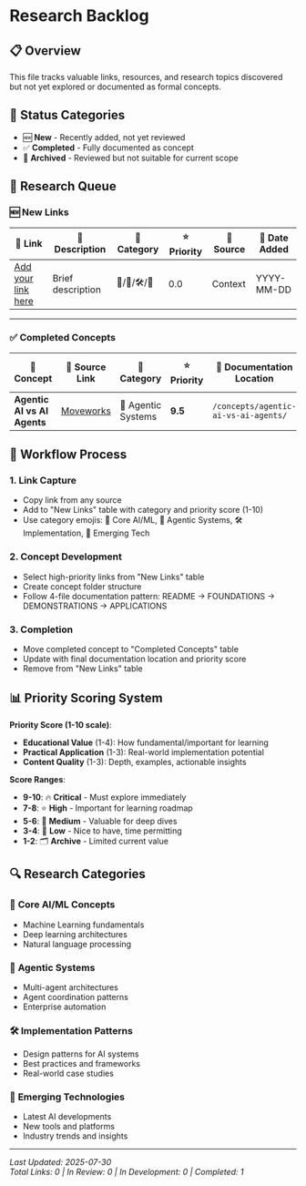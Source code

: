 # Research Backlog

## 📋 Overview
This file tracks valuable links, resources, and research topics discovered but not yet explored or documented as formal concepts.

## 🔄 Status Categories
- 🆕 **New** - Recently added, not yet reviewed
- ✅ **Completed** - Fully documented as concept
- 🚫 **Archived** - Reviewed but not suitable for current scope

## 🔗 Research Queue

### 🆕 New Links

| 🔗 Link | 📝 Description | 📂 Category | ⭐ Priority | 📍 Source | 📅 Date Added |
|---------|----------------|-------------|-------------|-----------|---------------|
| [Add your link here](url) | Brief description | 🧠/🤖/🛠️/🚀 | 0.0 | Context | YYYY-MM-DD |

---

### ✅ Completed Concepts

| 📖 Concept | 🔗 Source Link | 📂 Category | ⭐ Priority | 📁 Documentation Location | 📅 Completion Date |
|------------|----------------|-------------|-------------|---------------------------|-------------------|
| **Agentic AI vs AI Agents** | [Moveworks](https://www.moveworks.com/us/en/resources/blog/agentic-ai-vs-ai-agents-definitions-and-differences) | 🤖 Agentic Systems | **9.5** | `/concepts/agentic-ai-vs-ai-agents/` | 2025-07-30 |arch topics discovered but not yet explored or documented as formal concepts.

## 🎯 Workflow Process

### 1. **Link Capture**
- Copy link from any source
- Add to "New Links" table with category and priority score (1-10)
- Use category emojis: 🧠 Core AI/ML, 🤖 Agentic Systems, 🛠️ Implementation, 🚀 Emerging Tech

### 2. **Concept Development**
- Select high-priority links from "New Links" table
- Create concept folder structure
- Follow 4-file documentation pattern: README → FOUNDATIONS → DEMONSTRATIONS → APPLICATIONS

### 3. **Completion**
- Move completed concept to "Completed Concepts" table
- Update with final documentation location and priority score
- Remove from "New Links" table

## 📊 Priority Scoring System

**Priority Score (1-10 scale)**:
- **Educational Value** (1-4): How fundamental/important for learning
- **Practical Application** (1-3): Real-world implementation potential  
- **Content Quality** (1-3): Depth, examples, actionable insights

**Score Ranges**:
- **9-10**: 🔥 **Critical** - Must explore immediately
- **7-8**: ⭐ **High** - Important for learning roadmap
- **5-6**: 📘 **Medium** - Valuable for deep dives
- **3-4**: 📝 **Low** - Nice to have, time permitting
- **1-2**: 🗂️ **Archive** - Limited current value

## 🔍 Research Categories

### 🧠 **Core AI/ML Concepts**
- Machine Learning fundamentals
- Deep learning architectures  
- Natural language processing

### 🤖 **Agentic Systems**
- Multi-agent architectures
- Agent coordination patterns
- Enterprise automation

### 🛠️ **Implementation Patterns**
- Design patterns for AI systems
- Best practices and frameworks
- Real-world case studies

### 🚀 **Emerging Technologies**
- Latest AI developments
- New tools and platforms
- Industry trends and insights

---
*Last Updated: 2025-07-30*  
*Total Links: 0 | In Review: 0 | In Development: 0 | Completed: 1*
